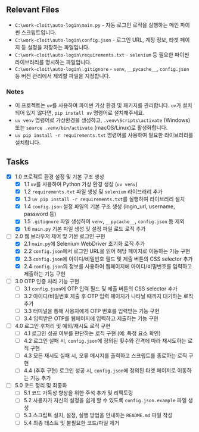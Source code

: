 ## Relevant Files

- `C:\work-cloit\auto-login\main.py` - 자동 로그인 로직을 실행하는 메인 파이썬 스크립트입니다.
- `C:\work-cloit\auto-login\config.json` - 로그인 URL, 계정 정보, 타겟 페이지 등 설정을 저장하는 파일입니다.
- `C:\work-cloit\auto-login\requirements.txt` - `selenium` 등 필요한 파이썬 라이브러리를 명시하는 파일입니다.
- `C:\work-cloit\auto-login\.gitignore` - `venv`, `__pycache__`, `config.json` 등 버전 관리에서 제외할 파일을 지정합니다.

### Notes

- 이 프로젝트는 `uv`를 사용하여 파이썬 가상 환경 및 패키지를 관리합니다. `uv`가 설치되어 있지 않다면, `pip install uv` 명령어로 설치해주세요.
- `uv venv` 명령어로 가상환경을 생성하고, `.venv\Scripts\activate` (Windows) 또는 `source .venv/bin/activate` (macOS/Linux)로 활성화합니다.
- `uv pip install -r requirements.txt` 명령어를 사용하여 필요한 라이브러리를 설치합니다.

## Tasks

- [x] 1.0 프로젝트 환경 설정 및 기본 구조 생성
  - [x] 1.1 `uv`를 사용하여 Python 가상 환경 생성 (`uv venv`)
  - [x] 1.2 `requirements.txt` 파일 생성 및 `selenium` 라이브러리 추가
  - [x] 1.3 `uv pip install -r requirements.txt`를 실행하여 라이브러리 설치
  - [x] 1.4 `config.json` 설정 파일의 기본 구조 생성 (login_url, username, password 등)
  - [x] 1.5 `.gitignore` 파일 생성하여 `venv`, `__pycache__`, `config.json` 등 제외
  - [x] 1.6 `main.py` 기본 파일 생성 및 설정 파일 로드 로직 추가

- [ ] 2.0 웹 브라우저 제어 및 기본 로그인 구현
  - [x] 2.1 `main.py`에 Selenium WebDriver 초기화 로직 추가
  - [x] 2.2 `config.json`에서 로그인 URL을 읽어 해당 페이지로 이동하는 기능 구현
  - [x] 2.3 `config.json`에 아이디/비밀번호 필드 및 제출 버튼의 CSS selector 추가
  - [x] 2.4 `config.json`의 정보를 사용하여 웹페이지에 아이디/비밀번호를 입력하고 제출하는 기능 구현

- [ ] 3.0 OTP 인증 처리 기능 구현
  - [ ] 3.1 `config.json`에 OTP 입력 필드 및 제출 버튼의 CSS selector 추가
  - [ ] 3.2 아이디/비밀번호 제출 후 OTP 입력 페이지가 나타날 때까지 대기하는 로직 추가
  - [ ] 3.3 터미널을 통해 사용자에게 OTP 번호를 입력받는 기능 구현
  - [ ] 3.4 입력받은 OTP를 웹페이지에 입력하고 제출하는 기능 구현

- [ ] 4.0 로그인 후처리 및 예외/재시도 로직 구현
  - [ ] 4.1 로그인 성공 여부를 판단하는 로직 구현 (예: 특정 요소 확인)
  - [ ] 4.2 로그인 실패 시, `config.json`에 정의된 횟수와 간격에 따라 재시도하는 로직 구현
  - [ ] 4.3 모든 재시도 실패 시, 오류 메시지를 출력하고 스크립트를 종료하는 로직 구현
  - [ ] 4.4 (추후 구현) 로그인 성공 시, `config.json`에 정의된 타겟 페이지로 이동하는 기능 추가

- [ ] 5.0 코드 정리 및 최종화
  - [ ] 5.1 코드 가독성 향상을 위한 주석 추가 및 리팩토링
  - [ ] 5.2 사용자가 자신의 설정을 쉽게 할 수 있도록 `config.json.example` 파일 생성
  - [ ] 5.3 스크립트 설치, 설정, 실행 방법을 안내하는 `README.md` 파일 작성
  - [ ] 5.4 최종 테스트 및 불필요한 코드/파일 제거